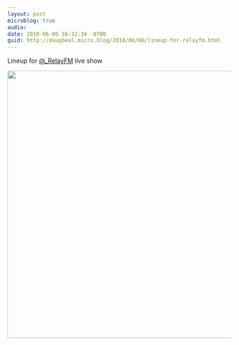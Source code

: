 ```yaml
---
layout: post
microblog: true
audio: 
date: 2018-06-06 16:32:34 -0700
guid: http://dougbeal.micro.blog/2018/06/06/lineup-for-relayfm.html
---
```

Lineup for [@_RelayFM](https://micro.blog/_RelayFM) live show

<img src="http://micro.dougbeal.com/uploads/2018/5223078d7e.jpg" width="600" height="600" />
